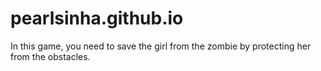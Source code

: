 # pearlsinha.github.io
In this game, you need to save the girl from the zombie by protecting her from the obstacles.
